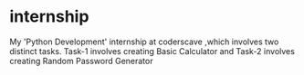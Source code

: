 # internship
My 'Python Development' internship at coderscave ,which involves two distinct tasks. Task-1 involves creating Basic Calculator and Task-2 involves creating Random Password Generator
